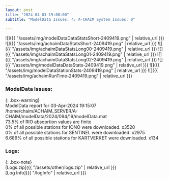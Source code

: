 ```yaml
---
layout: post
title: "2024-04-03 19:00:00"
subtitle: "ModelData Issues: 4; A-CHAIM System Issues: 0"

---
```


![]({{ "/assets/img/modelDataDataStatsShort-2409419.png" | relative_url }})
![]({{ "/assets/img/achaimDataStatsShort-2409419.png" | relative_url }})
![]({{ "/assets/img/achaimDataStatsLong00-2409419.png" | relative_url }})
![]({{ "/assets/img/achaimDataStatsLong01-2409419.png" | relative_url }})
![]({{ "/assets/img/achaimDataStatsLong02-2409419.png" | relative_url }})
![]({{ "/assets/img/modelDataDataStats-2409419.png" | relative_url }})
![]({{ "/assets/img/modelDataStationStats-2409419.png" | relative_url }})
![]({{ "/assets/img/achaimRunTime-2409419.png" | relative_url }})


### ModelData Issues:  
  
{: .box-warning}  
 ModelData report for 03-Apr-2024 19:15:07   
 /home/chaim/ACHAIM_SERVER/A-CHAIM/modelData/2024/094/19/modelData.mat   
 73.5% of RIO absoprtion values are finite   
 0% of all possible stations for IONO were downloaded. x3520   
 0% of all possible stations for SENTINEL were downloaded. x2975   
 6.689% of all possible stations for KARTVERKET were downloaded. x134   
  


### Logs:  
  
{: .box-note}  
[Logs.zip]({{ "/assets/other/logs.zip" | relative_url }})  
[Log Info]({{ "/logInfo" | relative_url }})  
